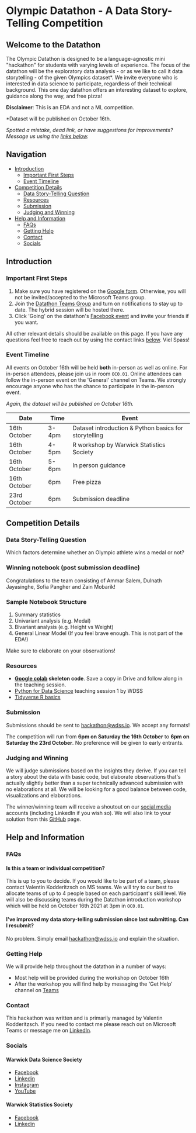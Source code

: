 # Olympic Datathon - A Data Story-Telling Competition

## Welcome to the Datathon

The Olympic Datathon is designed to be a language-agnostic mini "hackathon" for students with varying levels of experience. The focus of the datathon will be the exploratory data analysis - or as we like to call it data storytelling - of the given Olympics dataset*. We invite everyone who is interested in data science to participate, regardless of their technical background. This one day datathon offers an interesting dataset to explore, guidance along the way, and free pizza!

**Disclaimer**: This is an EDA and not a ML competition.

*Dataset will be published on October 16th.

*Spotted a mistake, dead link, or have suggestions for improvements? Message us using the [links below](#contact).*

## Navigation

* [Introduction](#introduction)
  * [Important First Steps](#important-first-steps)
  * [Event Timeline](#event-timeline)
* [Competition Details](#competition-details)
  * [Data Story-Telling Question](#data-story-telling-question)
  * [Resources](#resources)
  * [Submission](#submission)
  * [Judging and Winning](#Judging-and-Winning)
* [Help and Information](#help-and-information)
  * [FAQs](#faqs)
  * [Getting Help](#getting-help)
  * [Contact](#contact)
  * [Socials](#socials)

## Introduction

### Important First Steps

1. Make sure you have registered on the [Google form](https://forms.gle/Ha132dXnuX67UTeq6). Otherwise, you will not be invited/accepted to the Microsoft Teams group.
2. Join the [Datathon Teams Group](https://teams.microsoft.com/l/team/19%3aVRNugWwFSGZDR5W0mMzRDXogLk8o9oVkKIKUOo6Hm5Q1%40thread.tacv2/conversations?groupId=f388c915-9b20-4a56-9d3b-01b8070fdc6e&tenantId=09bacfbd-47ef-4465-9265-3546f2eaf6bc) and turn on notifications to stay up to date. The hybrid session will be hosted there.
3. Click 'Going' on the datathon's [Facebook event](https://www.facebook.com/events/196771662535947/?ref=newsfeed) and invite your friends if you want.

All other relevant details should be available on this page. If you have any questions feel free to reach out by using the contact links [below](#contact). Viel Spass! 

### Event Timeline

All events on October 16th will be held **both** in-person as well as online. For in-person attendees, please join us in room `OC0.01`. Online attendees can follow the in-person event on the 'General' channel on Teams. We strongly encourage anyone who has the chance to participate in the in-person event.

*Again, the dataset will be published on October 16th.*

| Date         | Time  | Event                                                 |
|--------------|-------|-------------------------------------------------------|
| 16th October | 3-4pm | Dataset introduction & Python basics for storytelling |
| 16th October | 4-5pm | R workshop by Warwick Statistics Society              |
| 16th October | 5-6pm | In person guidance                                    |
| 16th October | 6pm   | Free pizza                                            |
| 23rd October | 6pm   | Submission deadline                                   |

## Competition Details

### Data Story-Telling Question

Which factors determine whether an Olympic athlete wins a medal or not?

### Winning notebook (post submission deadline)

Congratulations to the team consisting of Ammar Salem, Dulnath Jayasinghe, Sofia Pangher and Zain Mobarik!

### Sample Notebook Structure

1. Summary statistics
2. Univariant analysis (e.g. Medal)
3. Bivariant analysis (e.g. Height vs Weight)
4. General Linear Model (If you feel brave enough. This is not part of the EDA!)

Make sure to elaborate on your observations!

### Resources

- **[Google colab](https://colab.research.google.com/github/warwickdatasciencesociety/olympic-datathon/blob/main/resources/Public_Sample_Notebook_Olympic_Datathon.ipynb#scrollTo=ELA20me2A9nW) skeleton code**. Save a copy in Drive and follow along in the teaching session.
- [Python for Data Science](https://warwickdatasciencesociety.github.io/python-for-data-science/session-one/)  teaching session 1 by WDSS
- [Tidyverse R basics](https://github.com/warwickdatasciencesociety/into-the-tidyverse) 

### Submission

Submissions should be sent to [hackathon@wdss.io](mailto:hackathon@wdss.io). We accept any formats!

The competition will run from **6pm on Saturday the 16th October** to **6pm on Saturday the 23rd October**. No preference will be given to early entrants.

### Judging and Winning

We will judge submissions based on the insights they derive. If you can tell a story about the data with basic code, but elaborate observations that's actually slightly better than a super technically advanced submission with no elaborations at all. We will be looking for a good balance between code, visualizations and elaborations.

The winner/winning team will receive a shoutout on our [social media](#contact) accounts (including LinkedIn if you wish so). We will also link to your solution from this [GitHub](https://github.com/warwickdatasciencesociety) page.

## Help and Information

### FAQs

#### Is this a team or individual competition?

This is up to you to decide. If you would like to be part of a team, please contact Valentin Kodderitzsch on MS teams. We will try to our best to allocate teams of up to 4 people based on each participant's skill level. We will also be discussing teams during the Datathon introduction workshop which will be held on October 16th 2021 at 3pm in `OC0.01`.

#### I've improved my data story-telling submission since last submitting. Can I resubmit?

No problem. Simply email [hackathon@wdss.io](mailto:hackathon@wdss.io) and explain the situation.

### Getting Help

We will provide help throughout the datathon in a number of ways:
- Most help will be provided during the workshop on October 16th
- After the workshop you will find help by messaging the 'Get Help' channel on [Teams](https://teams.microsoft.com/l/team/19%3aVRNugWwFSGZDR5W0mMzRDXogLk8o9oVkKIKUOo6Hm5Q1%40thread.tacv2/conversations?groupId=f388c915-9b20-4a56-9d3b-01b8070fdc6e&tenantId=09bacfbd-47ef-4465-9265-3546f2eaf6bc)


### Contact

This hackathon was written and is primarily managed by Valentin Kodderitzsch. If you need to contact me please reach out on Microsoft Teams or message me on [LinkedIn](https://www.linkedin.com/in/valentinkodd/).

### Socials

#### Warwick Data Science Society

- [Facebook](https://link.wdss.io/facebook)
- [Linkedin](https://link.wdss.io/linkedin)
- [Instagram](https://link.wdss.io/instagram)
- [YouTube](https://link.wdss.io/youtube)

#### Warwick Statistics Society

- [Facebook](https://www.facebook.com/WarwickStatsSociety)
- [Linkedin](https://www.linkedin.com/company/warwickstatisticssociety/)
